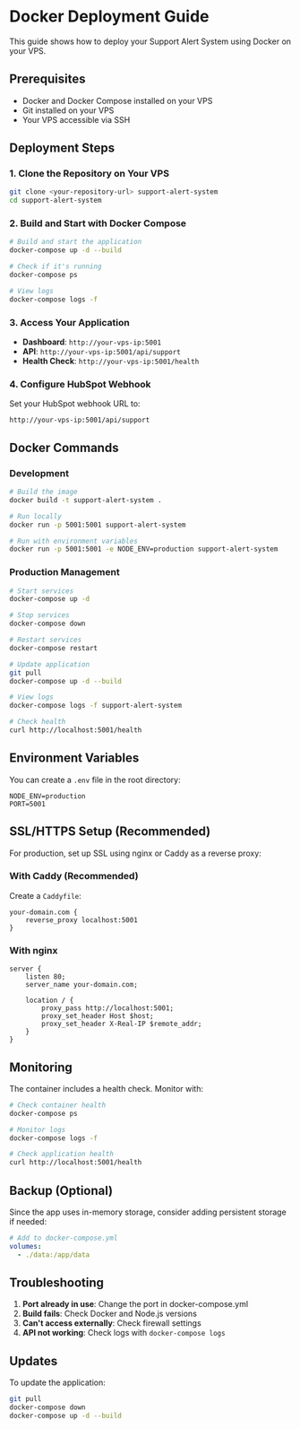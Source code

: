 # Docker Deployment Guide

This guide shows how to deploy your Support Alert System using Docker on your VPS.

## Prerequisites

- Docker and Docker Compose installed on your VPS
- Git installed on your VPS
- Your VPS accessible via SSH

## Deployment Steps

### 1. Clone the Repository on Your VPS

```bash
git clone <your-repository-url> support-alert-system
cd support-alert-system
```

### 2. Build and Start with Docker Compose

```bash
# Build and start the application
docker-compose up -d --build

# Check if it's running
docker-compose ps

# View logs
docker-compose logs -f
```

### 3. Access Your Application

- **Dashboard**: `http://your-vps-ip:5001`
- **API**: `http://your-vps-ip:5001/api/support`
- **Health Check**: `http://your-vps-ip:5001/health`

### 4. Configure HubSpot Webhook

Set your HubSpot webhook URL to:

```
http://your-vps-ip:5001/api/support
```

## Docker Commands

### Development

```bash
# Build the image
docker build -t support-alert-system .

# Run locally
docker run -p 5001:5001 support-alert-system

# Run with environment variables
docker run -p 5001:5001 -e NODE_ENV=production support-alert-system
```

### Production Management

```bash
# Start services
docker-compose up -d

# Stop services
docker-compose down

# Restart services
docker-compose restart

# Update application
git pull
docker-compose up -d --build

# View logs
docker-compose logs -f support-alert-system

# Check health
curl http://localhost:5001/health
```

## Environment Variables

You can create a `.env` file in the root directory:

```env
NODE_ENV=production
PORT=5001
```

## SSL/HTTPS Setup (Recommended)

For production, set up SSL using nginx or Caddy as a reverse proxy:

### With Caddy (Recommended)

Create a `Caddyfile`:

```
your-domain.com {
    reverse_proxy localhost:5001
}
```

### With nginx

```nginx
server {
    listen 80;
    server_name your-domain.com;

    location / {
        proxy_pass http://localhost:5001;
        proxy_set_header Host $host;
        proxy_set_header X-Real-IP $remote_addr;
    }
}
```

## Monitoring

The container includes a health check. Monitor with:

```bash
# Check container health
docker-compose ps

# Monitor logs
docker-compose logs -f

# Check application health
curl http://localhost:5001/health
```

## Backup (Optional)

Since the app uses in-memory storage, consider adding persistent storage if needed:

```yaml
# Add to docker-compose.yml
volumes:
  - ./data:/app/data
```

## Troubleshooting

1. **Port already in use**: Change the port in docker-compose.yml
2. **Build fails**: Check Docker and Node.js versions
3. **Can't access externally**: Check firewall settings
4. **API not working**: Check logs with `docker-compose logs`

## Updates

To update the application:

```bash
git pull
docker-compose down
docker-compose up -d --build
```
